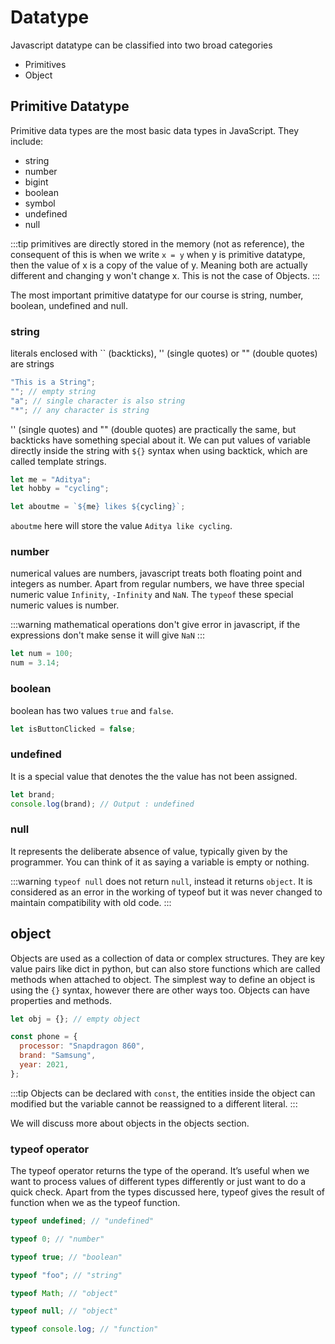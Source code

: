 # Datatype

Javascript datatype can be classified into two broad categories

- Primitives
- Object

## Primitive Datatype

Primitive data types are the most basic data types in JavaScript. They include:

- string
- number
- bigint
- boolean
- symbol
- undefined
- null

:::tip
primitives are directly stored in the memory (not as reference), the consequent of this is when we write `x = y` when y is primitive datatype, then the value of x is a copy of the value of y. Meaning both are actually different and changing y won't change x. This is not the case of Objects.
:::

The most important primitive datatype for our course is string, number, boolean, undefined and null.

### string

literals enclosed with \`\` (backticks), '' (single quotes) or "" (double quotes) are strings

```js
"This is a String";
""; // empty string
"a"; // single character is also string
"*"; // any character is string
```

'' (single quotes) and "" (double quotes) are practically the same, but backticks have something special about it. We can put values of variable directly inside the string with `${}` syntax when using backtick, which are called template strings.

```js
let me = "Aditya";
let hobby = "cycling";

let aboutme = `${me} likes ${cycling}`;
```

`aboutme` here will store the value `Aditya like cycling`.

### number

numerical values are numbers, javascript treats both floating point and integers as number. Apart from regular numbers, we have three special numeric value `Infinity`, `-Infinity` and `NaN`. The `typeof` these special numeric values is number.

:::warning
mathematical operations don't give error in javascript, if the expressions don't make sense it will give `NaN`
:::

```js
let num = 100;
num = 3.14;
```

### boolean

boolean has two values `true` and `false`.

```js
let isButtonClicked = false;
```

### undefined

It is a special value that denotes the the value has not been assigned.

```js
let brand;
console.log(brand); // Output : undefined
```

### null

It represents the deliberate absence of value, typically given by the programmer. You can think of it as saying a variable is empty or nothing.

:::warning
`typeof null` does not return `null`, instead it returns `object`. It is considered as an error in the working of typeof but it was never changed to maintain compatibility with old code.
:::

## object

Objects are used as a collection of data or complex structures. They are key value pairs like dict in python, but can also store functions which are called methods when attached to object. The simplest way to define an object is using the `{}` syntax, however there are other ways too. Objects can have properties and methods.

```js
let obj = {}; // empty object

const phone = {
  processor: "Snapdragon 860",
  brand: "Samsung",
  year: 2021,
};
```

:::tip
Objects can be declared with `const`, the entities inside the object can modified but the variable cannot be reassigned to a different literal.
:::

We will discuss more about objects in the objects section.

### typeof operator

The typeof operator returns the type of the operand. It’s useful when we want to process values of different types differently or just want to do a quick check. Apart from the types discussed here, typeof gives the result of function when we as the typeof function.

```js
typeof undefined; // "undefined"

typeof 0; // "number"

typeof true; // "boolean"

typeof "foo"; // "string"

typeof Math; // "object"

typeof null; // "object"

typeof console.log; // "function"
```

